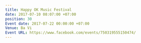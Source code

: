 ```yaml
---
title: Happy OK Music Festival
date: 2017-07-10 08:07:00 +07:00
position: 30
Event date: 2017-07-22 00:00:00 +07:00
Venue: Ba Vi
Event URL: https://www.facebook.com/events/750319555150474/
---
```



